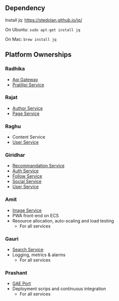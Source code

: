 ## Dependency ##
Install jq: https://stedolan.github.io/jq/

On Ubuntu:
`sudo apt-get install jq`

On Mac:
`brew install jq`

## Platform Ownerships ##

### Radhika ###
* [Api Gateway](https://github.com/Pratilipi/ecs-pag)
* [Pratilipi Service](https://github.com/Pratilipi/ecs-pratilipi)

### Rajat ###
* [Author Service](https://github.com/Pratilipi/ecs-author)
* [Page Service](https://github.com/Pratilipi/ecs-page)

### Raghu ###
* Content Service
* [User Service](https://github.com/Pratilipi/ecs-user)

### Giridhar ###
* [Recommandation Service](https://github.com/Pratilipi/recommendation-engine)
* [Auth Service](https://github.com/Pratilipi/ecs-auth)
* [Follow Service](https://github.com/Pratilipi/ecs-follow)
* [Social Service](https://github.com/Pratilipi/ecs-social)
* [User Service](https://github.com/Pratilipi/ecs-user)

### Amit ###
* [Image Service](https://github.com/Pratilipi/ecs-image)
* PWA front-end on ECS
* Resource allocation, auto-scaling and load testing
  - For all services

### Gauri ###
* [Search Service](https://github.com/Pratilipi/search)
* Logging, metrics & alarms
  - For all services

### Prashant ###
* [GAE Port](https://github.com/Pratilipi/ecs-gae)
* Deployment scrips and continuous integration
  - For all services
